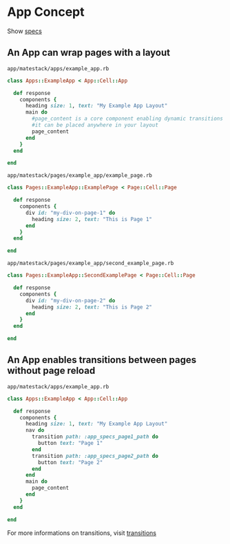 # App Concept

Show [specs](../../spec/usage/base/app_spec.rb)

## An App can wrap pages with a layout

`app/matestack/apps/example_app.rb`

```ruby
class Apps::ExampleApp < App::Cell::App

  def response
    components {
      heading size: 1, text: "My Example App Layout"
      main do
        #page_content is a core component enabling dynamic transitions
        #it can be placed anywhere in your layout
        page_content
      end
    }
  end

end
```

`app/matestack/pages/example_app/example_page.rb`

```ruby
class Pages::ExampleApp::ExamplePage < Page::Cell::Page

  def response
    components {
      div id: "my-div-on-page-1" do
        heading size: 2, text: "This is Page 1"
      end
    }
  end

end
```

`app/matestack/pages/example_app/second_example_page.rb`

```ruby
class Pages::ExampleApp::SecondExamplePage < Page::Cell::Page

  def response
    components {
      div id: "my-div-on-page-2" do
        heading size: 2, text: "This is Page 2"
      end
    }
  end

end
```

## An App enables transitions between pages without page reload

`app/matestack/apps/example_app.rb`

```ruby
class Apps::ExampleApp < App::Cell::App

  def response
    components {
      heading size: 1, text: "My Example App Layout"
      nav do
        transition path: :app_specs_page1_path do
          button text: "Page 1"
        end
        transition path: :app_specs_page2_path do
          button text: "Page 2"
        end
      end
      main do
        page_content
      end
    }
  end

end
```

For more informations on transitions, visit [transitions](../components/transition.md)
